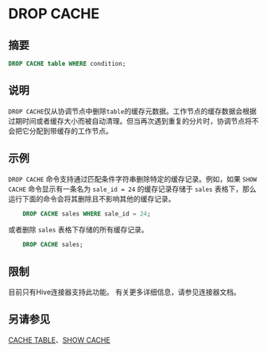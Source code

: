 
# DROP CACHE

## 摘要

``` sql
DROP CACHE table WHERE condition;
```

## 说明

`DROP CACHE`仅从协调节点中删除`table`的缓存元数据。工作节点的缓存数据会根据过期时间或者缓存大小而被自动清理。但当再次遇到重复的分片时，协调节点将不会把它分配到带缓存的工作节点。

## 示例

`DROP CACHE` 命令支持通过匹配条件字符串删除特定的缓存记录。例如，如果 `SHOW CACHE` 命令显示有一条名为 `sale_id = 24` 的缓存记录存储于 `sales` 表格下，那么运行下面的命令会将其删除且不影响其他的缓存记录。
```sql
    DROP CACHE sales WHERE sale_id = 24;
```

或者删除 `sales` 表格下存储的所有缓存记录。

```sql 
    DROP CACHE sales;
```

## 限制

目前只有Hive连接器支持此功能。 有关更多详细信息，请参见连接器文档。

## 另请参见

[CACHE TABLE](./cache-table.html)、[SHOW CACHE](./show-cache.html)